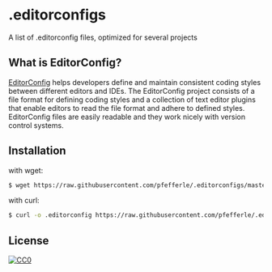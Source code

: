 # .editorconfigs

A list of .editorconfig files, optimized for several projects

## What is EditorConfig?

[EditorConfig](http://editorconfig.org) helps developers define and maintain consistent coding styles between different editors and IDEs. The EditorConfig project consists of a file format for defining coding styles and a collection of text editor plugins that enable editors to read the file format and adhere to defined styles. EditorConfig files are easily readable and they work nicely with version control systems.

## Installation

with wget:

```bash
$ wget https://raw.githubusercontent.com/pfefferle/.editorconfigs/master/<project name>/.editorconfig
```

with curl:

```bash
$ curl -o .editorconfig https://raw.githubusercontent.com/pfefferle/.editorconfigs/master/<project name>/.editorconfig
```

## License

[![CC0](https://i.creativecommons.org/p/zero/1.0/88x31.png)](https://creativecommons.org/publicdomain/zero/1.0/)
